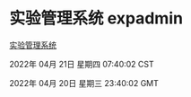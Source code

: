 # 实验管理系统 expadmin
[实验管理系统](http://59.174.24.91:56808/expadmin-782313d2-e1b1-4ea7-932e-3a55e6a1a4d0/)

2022年 04月 21日 星期四 07:40:02 CST

2022年 04月 20日 星期三 23:40:02 GMT
